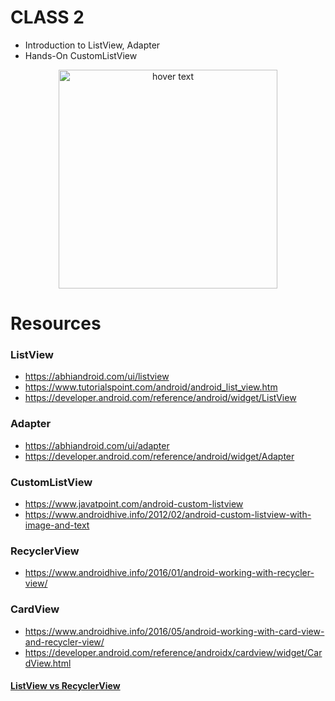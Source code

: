 # CLASS 2
- Introduction to ListView, Adapter
- Hands-On CustomListView
<p align="center">
  <img src="https://github.com/Aniket468/2019-20-Classes/blob/master/Android/2019_08_29-Android-Class-2/CustomListView.png" width="350" title="hover text">
</p>

# Resources
### ListView
- https://abhiandroid.com/ui/listview
- https://www.tutorialspoint.com/android/android_list_view.htm
- https://developer.android.com/reference/android/widget/ListView

### Adapter
- https://abhiandroid.com/ui/adapter
- https://developer.android.com/reference/android/widget/Adapter

### CustomListView
- https://www.javatpoint.com/android-custom-listview
- https://www.androidhive.info/2012/02/android-custom-listview-with-image-and-text

### RecyclerView
- https://www.androidhive.info/2016/01/android-working-with-recycler-view/

### CardView
- https://www.androidhive.info/2016/05/android-working-with-card-view-and-recycler-view/
- https://developer.android.com/reference/androidx/cardview/widget/CardView.html

#### [ListView vs RecyclerView](https://stackoverflow.com/questions/26728651/recyclerview-vs-listview)

